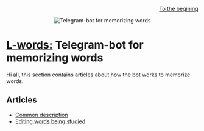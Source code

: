 <p align="right" width="100%"><a href="https://sploid.github.io/">To the begining</a></p>

<p align="center" width="100%"><img src="https://sploid.github.io/imgs/bot_logo.png" alt="Telegram-bot for memorizing words"></p>

# [L-words:](https://t.me/l_words_bot) Telegram-bot for memorizing words

Hi all, this section contains articles about how the bot works to memorize words.

## Articles

- [Common description](https://sploid.github.io/bot/common)
- [Editing words being studied](https://sploid.github.io/bot/add_remove_words)
